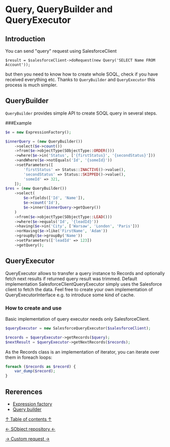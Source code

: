 Query, QueryBuilder and QueryExecutor
===
## Introduction
You can send "query" request using SalesforceClient
```
$result = $salesforceClient->doRequest(new Query('SELECT Name FROM Account'));
```

but then you need to know how to create whole SOQL, check if you have received everything etc. Thanks to `QueryBuilder` and `QueryExecutor` this process is much simpler.
## QueryBuilder
`QueryBuilder` provides simple API to create SOQL query in several steps.

###Example
```php
$e = new ExpressionFactory();

$innerQuery = (new QueryBuilder())
    ->select($e->count())
    ->from($e->objectType(SObjectType::ORDER()))
    ->where($e->in('Status', ['{firstStatus}', '{secondStatus}']))
    ->andWhere($e->notEquals('Id', '{someId}'))
    ->setParameters([
        'firstStatus' => Status::INACTIVE()->value(),
        'secondStatus' => Status::SKIPPED()->value(),
        'someId' => 321,
    ]);
$res = (new QueryBuilder())
    ->select(
        $e->fields(['Id', 'Name']),
        $e->count('Id'),
        $e->inner($innerQuery->getQuery())
    )
    ->from($e->objectType(SObjectType::LEAD()))
    ->where($e->equals('Id', '{leadId}'))
    ->having($e->in('City', ['Warsaw', 'London', 'Paris']))
    ->orHaving($e->like('FirstName', 'Adam'))
    ->groupBy($e->groupBy('Name'))
    ->setParameters(['leadId' => 123])
    ->getQuery();
```

## QueryExecutor
QueryExecutor allows to transfer a query instance to Records and optionally fetch next results if returned query result was trimmed.
Default implementation SalesforceClientQueryExecutor simply uses the Salesforce client to fetch the data. Feel free to create your own implementation of QueryExecutorInterface e.g. to introduce some kind of cache.

### How to create and use
Basic implementation of query executor needs only SalesforceClient.
```php
$queryExecutor = new SalesforceQueryExecutor($salesforceClient);

$records = $queryExecutor->getRecords($query);
$nextResult = $queryExecutor->getNextRecords($records);
```

As the Records class is an implementation of iterator, you can iterate over them in foreach loops:
```php
foreach ($records as $record) {
    var_dump($record);
}
```

## Rererences
* [Expression factory](expression-factory.md)
* [Query builder](query-builder.md)

[↑ Table of contents ↑](/doc/README.md)

[← SObject repository ←](sobject-repository.md)

[→ Custom request →](custom-request.md)
